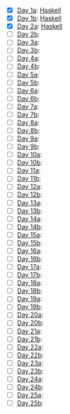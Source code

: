 - [x] [Day 1a](https://adventofcode.com/2022/day/1): [Haskell](Haskell/day-01-a)
- [x] [Day 1b](https://adventofcode.com/2022/day/1): [Haskell](Haskell/day-01-b)
- [x] [Day 2a](https://adventofcode.com/2022/day/2): [Haskell](Haskell/day-02-a)
- [ ] [Day 2b](https://adventofcode.com/2022/day/2):
- [ ] [Day 3a](https://adventofcode.com/2022/day/3):
- [ ] [Day 3b](https://adventofcode.com/2022/day/3):
- [ ] [Day 4a](https://adventofcode.com/2022/day/4):
- [ ] [Day 4b](https://adventofcode.com/2022/day/4):
- [ ] [Day 5a](https://adventofcode.com/2022/day/5):
- [ ] [Day 5b](https://adventofcode.com/2022/day/5):
- [ ] [Day 6a](https://adventofcode.com/2022/day/6):
- [ ] [Day 6b](https://adventofcode.com/2022/day/6):
- [ ] [Day 7a](https://adventofcode.com/2022/day/7):
- [ ] [Day 7b](https://adventofcode.com/2022/day/7):
- [ ] [Day 8a](https://adventofcode.com/2022/day/8):
- [ ] [Day 8b](https://adventofcode.com/2022/day/8):
- [ ] [Day 9a](https://adventofcode.com/2022/day/9):
- [ ] [Day 9b](https://adventofcode.com/2022/day/9):
- [ ] [Day 10a](https://adventofcode.com/2022/day/10):
- [ ] [Day 10b](https://adventofcode.com/2022/day/10):
- [ ] [Day 11a](https://adventofcode.com/2022/day/11):
- [ ] [Day 11b](https://adventofcode.com/2022/day/11):
- [ ] [Day 12a](https://adventofcode.com/2022/day/12):
- [ ] [Day 12b](https://adventofcode.com/2022/day/12):
- [ ] [Day 13a](https://adventofcode.com/2022/day/13):
- [ ] [Day 13b](https://adventofcode.com/2022/day/13):
- [ ] [Day 14a](https://adventofcode.com/2022/day/14):
- [ ] [Day 14b](https://adventofcode.com/2022/day/14):
- [ ] [Day 15a](https://adventofcode.com/2022/day/15):
- [ ] [Day 15b](https://adventofcode.com/2022/day/15):
- [ ] [Day 16a](https://adventofcode.com/2022/day/16):
- [ ] [Day 16b](https://adventofcode.com/2022/day/16):
- [ ] [Day 17a](https://adventofcode.com/2022/day/17):
- [ ] [Day 17b](https://adventofcode.com/2022/day/17):
- [ ] [Day 18a](https://adventofcode.com/2022/day/18):
- [ ] [Day 18b](https://adventofcode.com/2022/day/18):
- [ ] [Day 19a](https://adventofcode.com/2022/day/19):
- [ ] [Day 19b](https://adventofcode.com/2022/day/19):
- [ ] [Day 20a](https://adventofcode.com/2022/day/20):
- [ ] [Day 20b](https://adventofcode.com/2022/day/20):
- [ ] [Day 21a](https://adventofcode.com/2022/day/21):
- [ ] [Day 21b](https://adventofcode.com/2022/day/21):
- [ ] [Day 22a](https://adventofcode.com/2022/day/22):
- [ ] [Day 22b](https://adventofcode.com/2022/day/22):
- [ ] [Day 23a](https://adventofcode.com/2022/day/23):
- [ ] [Day 23b](https://adventofcode.com/2022/day/23):
- [ ] [Day 24a](https://adventofcode.com/2022/day/24):
- [ ] [Day 24b](https://adventofcode.com/2022/day/24):
- [ ] [Day 25a](https://adventofcode.com/2022/day/25):
- [ ] [Day 25b](https://adventofcode.com/2022/day/25):
